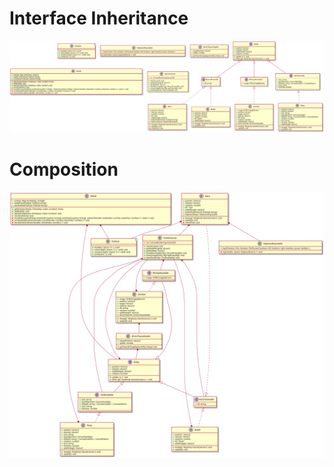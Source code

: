 # Interface Inheritance

![inheritance](uml.svg)

# Composition

![composition](uml-composition.svg)
